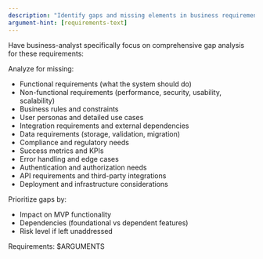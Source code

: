 ```yaml
---
description: "Identify gaps and missing elements in business requirements"
argument-hint: [requirements-text]
---
```


Have business-analyst specifically focus on comprehensive gap analysis for these requirements:

Analyze for missing:
- Functional requirements (what the system should do)
- Non-functional requirements (performance, security, usability, scalability)
- Business rules and constraints
- User personas and detailed use cases
- Integration requirements and external dependencies
- Data requirements (storage, validation, migration)
- Compliance and regulatory needs
- Success metrics and KPIs
- Error handling and edge cases
- Authentication and authorization needs
- API requirements and third-party integrations
- Deployment and infrastructure considerations

Prioritize gaps by:
- Impact on MVP functionality
- Dependencies (foundational vs dependent features)
- Risk level if left unaddressed

Requirements: $ARGUMENTS
